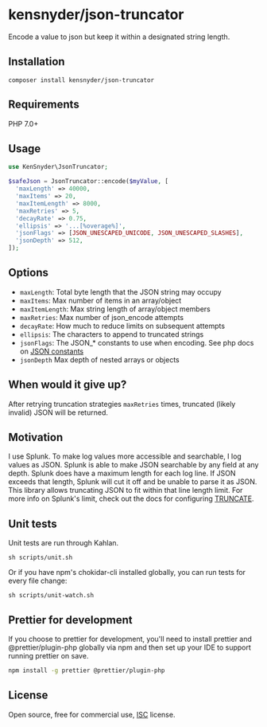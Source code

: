 # kensnyder/json-truncator

Encode a value to json but keep it within a designated string length.

## Installation

`composer install kensnyder/json-truncator`

## Requirements

PHP 7.0+

## Usage

```php
use KenSnyder\JsonTruncator;

$safeJson = JsonTruncator::encode($myValue, [
  'maxLength' => 40000,
  'maxItems' => 20,
  'maxItemLength' => 8000,
  'maxRetries' => 5,
  'decayRate' => 0.75,
  'ellipsis' => '...[%overage%]',
  'jsonFlags' => [JSON_UNESCAPED_UNICODE, JSON_UNESCAPED_SLASHES],
  'jsonDepth' => 512,
]);
```

## Options

- `maxLength`: Total byte length that the JSON string may occupy
- `maxItems`: Max number of items in an array/object
- `maxItemLength`: Max string length of array/object members
- `maxRetries`: Max number of json_encode attempts
- `decayRate`: How much to reduce limits on subsequent attempts
- `ellipsis`: The characters to append to truncated strings
- `jsonFlags`: The JSON\_\* constants to use when encoding. See php docs on
  [JSON constants](https://www.php.net/manual/en/json.constants.php#constant.json-object-as-array)
- `jsonDepth` Max depth of nested arrays or objects

## When would it give up?

After retrying truncation strategies `maxRetries` times, truncated (likely
invalid) JSON will be returned.

## Motivation

I use Splunk. To make log values more accessible and searchable, I log values
as JSON. Splunk is able to make JSON searchable by any field at any depth.
Splunk does have a maximum length for each log line. If JSON exceeds that
length, Splunk will cut it off and be unable to parse it as JSON. This library
allows truncating JSON to fit within that line length limit. For more info on
Splunk's limit, check out the docs for configuring
[TRUNCATE](https://docs.splunk.com/Documentation/Splunk/latest/Admin/Propsconf#Line_breaking).

## Unit tests

Unit tests are run through Kahlan.

`sh scripts/unit.sh`

Or if you have npm's chokidar-cli installed globally, you can run tests for
every file change:

`sh scripts/unit-watch.sh`

## Prettier for development

If you choose to prettier for development, you'll need to install prettier and
@prettier/plugin-php globally via npm and then set up your IDE to support
running prettier on save.

```bash
npm install -g prettier @prettier/plugin-php
```

## License

Open source, free for commercial use, [ISC](./LICENSE.md) license.

